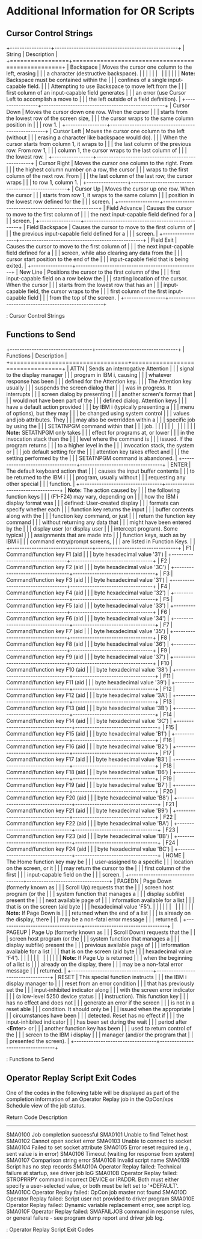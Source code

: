 # Additional Information for OR Scripts

## Cursor Control Strings

+-----------------+---------------------------------------------------+
| String          | Description                                       |
+=================+===================================================+
| Backspace       | Moves the cursor one column to the left, erasing  |
|                 | a character (destructive backspace).              |
|                 |                                                   |
|                 |                                                   |
|                 |                                                   |
|                 | **Note:** Backspace must be contained within the  |
|                 | confines of a single input-capable field.         |
|                 | Attempting to use Backspace to move left from the |
|                 | first column of an input-capable field generates  |
|                 | an error (use Cursor Left to accomplish a move to |
|                 | the left outside of a field definition).          |
+-----------------+---------------------------------------------------+
| Cursor Down     | Moves the cursor down one row. When the cursor    |
|                 | starts from the lowest row of the screen size,    |
|                 | the cursor wraps to the same column position in   |
|                 | row 1.                                            |
+-----------------+---------------------------------------------------+
| Cursor Left     | Moves the cursor one column to the left (without  |
|                 | erasing a character like backspace would do).     |
|                 | When the cursor starts from column 1, it wraps to |
|                 | the last column of the previous row. From row 1,  |
|                 | column 1, the cursor wraps to the last column of  |
|                 | the lowest row.                                   |
+-----------------+---------------------------------------------------+
| Cursor Right    | Moves the cursor one column to the right. From    |
|                 | the highest column number on a row, the cursor    |
|                 | wraps to the first column of the next row. From   |
|                 | the last column of the last row, the cursor wraps |
|                 | to row 1, column 1.                               |
+-----------------+---------------------------------------------------+
| Cursor Up       | Moves the cursor up one row. When the cursor      |
|                 | starts from row 1, it wraps to the same column    |
|                 | position in the lowest row defined for the        |
|                 | screen.                                           |
+-----------------+---------------------------------------------------+
| Field Advance   | Causes the cursor to move to the first column of  |
|                 | the next input-capable field defined for a        |
|                 | screen.                                           |
+-----------------+---------------------------------------------------+
| Field Backspace | Causes the cursor to move to the first column of  |
|                 | the previous input-capable field defined for a    |
|                 | screen.                                           |
+-----------------+---------------------------------------------------+
| Field Exit      | Causes the cursor to move to the first column of  |
|                 | the next input-capable field defined for a        |
|                 | screen, while also clearing any data from the     |
|                 | cursor start position to the end of the           |
|                 | input-capable field that is being exited.         |
+-----------------+---------------------------------------------------+
| New Line        | Positions the cursor to the first column of the   |
|                 | first input-capable field on a row below the      |
|                 | starting location of the cursor. When the cursor  |
|                 | starts from the lowest row that has an            |
|                 | input-capable field, the cursor wraps to the      |
|                 | first column of the first input-capable field     |
|                 | from the top of the screen.                       |
+-----------------+---------------------------------------------------+

: Cursor Control Strings

## Functions to Send

+----------------------------------+----------------------------------+
| Functions                        | Description                      |
+==================================+==================================+
| ATTN                             | Sends an interrogative Attention |
|                                  | signal to the display manager    |
|                                  | program in IBM i, causing        |
|                                  | whatever response has been       |
|                                  | defined for the Attention key.   |
|                                  | The Attention key usually        |
|                                  | suspends the screen dialog that  |
|                                  | was in progress. It interrupts   |
|                                  | screen dialog by presenting      |
|                                  | another screen\'s format that    |
|                                  | would not have been part of the  |
|                                  | defined dialog. Attention keys   |
|                                  | have a default action provided   |
|                                  | by IBM i (typically presenting a |
|                                  | menu of options), but they may   |
|                                  | be changed using system control  |
|                                  | values and job attributes. They  |
|                                  | may also be overridden within a  |
|                                  | specific job by using the        |
|                                  | SETATNPGM command within that    |
|                                  | job.                             |
|                                  |                                  |
|                                  |                                  |
|                                  |                                  |
|                                  | **Note:** SETATNPGM only takes   |
|                                  | effect for programs at, or lower |
|                                  | in the invocation stack than the |
|                                  | level where the command is       |
|                                  | issued. If the program returns   |
|                                  | to a higher level in the         |
|                                  | invocation stack, the system or  |
|                                  | job default setting for the      |
|                                  | attention key takes effect and   |
|                                  | the setting performed by the     |
|                                  | SETATNPGM command is abandoned.  |
+----------------------------------+----------------------------------+
| ENTER                            | The default keyboard action that |
|                                  | causes the input buffer contents |
|                                  | to be returned to the IBM i      |
|                                  | program, usually without         |
|                                  | requesting any other special     |
|                                  | function.                        |
+----------------------------------+----------------------------------+
| **Note:** The action caused by   |                                  |
| the following function keys      |                                  |
| (F1-F24) may vary, depending on  |                                  |
| how the IBM i display format was |                                  |
| defined: User-created display    |                                  |
| formats can specify whether each |                                  |
| function key returns the input   |                                  |
| buffer contents along with the   |                                  |
| function key command, or just    |                                  |
| return the function key command  |                                  |
| without returning any data that  |                                  |
| might have been entered by the   |                                  |
| display user (or display user    |                                  |
| intercept program). Some typical |                                  |
| assignments that are made into   |                                  |
| function keys, such as by IBM i  |                                  |
| command entry/prompt screens,    |                                  |
| are listed in Function Keys.     |                                  |
+----------------------------------+----------------------------------+
| F1                               | Command/function key F1 (aid     |
|                                  | byte hexadecimal value \'31\')   |
+----------------------------------+----------------------------------+
| F2                               | Command/function key F2 (aid     |
|                                  | byte hexadecimal value \'3C\')   |
+----------------------------------+----------------------------------+
| F3                               | Command/function key F3 (aid     |
|                                  | byte hexadecimal value \'31\')   |
+----------------------------------+----------------------------------+
| F4                               | Command/function key F4 (aid     |
|                                  | byte hexadecimal value \'32\')   |
+----------------------------------+----------------------------------+
| F5                               | Command/function key F5 (aid     |
|                                  | byte hexadecimal value \'33\')   |
+----------------------------------+----------------------------------+
| F6                               | Command/function key F6 (aid     |
|                                  | byte hexadecimal value \'34\')   |
+----------------------------------+----------------------------------+
| F7                               | Command/function key F7 (aid     |
|                                  | byte hexadecimal value \'35\')   |
+----------------------------------+----------------------------------+
| F8                               | Command/function key F8 (aid     |
|                                  | byte hexadecimal value \'36\')   |
+----------------------------------+----------------------------------+
| F9                               | Command/function key F9 (aid     |
|                                  | byte hexadecimal value \'37\')   |
+----------------------------------+----------------------------------+
| F10                              | Command/function key F10 (aid    |
|                                  | byte hexadecimal value \'38\')   |
+----------------------------------+----------------------------------+
| F11                              | Command/function key F11 (aid    |
|                                  | byte hexadecimal value \'39\')   |
+----------------------------------+----------------------------------+
| F12                              | Command/function key F12 (aid    |
|                                  | byte hexadecimal value \'3A\')   |
+----------------------------------+----------------------------------+
| F13                              | Command/function key F13 (aid    |
|                                  | byte hexadecimal value \'3B\')   |
+----------------------------------+----------------------------------+
| F14                              | Command/function key F14 (aid    |
|                                  | byte hexadecimal value \'3C\')   |
+----------------------------------+----------------------------------+
| F15                              | Command/function key F15 (aid    |
|                                  | byte hexadecimal value \'B1\')   |
+----------------------------------+----------------------------------+
| F16                              | Command/function key F16 (aid    |
|                                  | byte hexadecimal value \'B2\')   |
+----------------------------------+----------------------------------+
| F17                              | Command/function key F17 (aid    |
|                                  | byte hexadecimal value \'B3\')   |
+----------------------------------+----------------------------------+
| F18                              | Command/function key F18 (aid    |
|                                  | byte hexadecimal value \'B6\')   |
+----------------------------------+----------------------------------+
| F19                              | Command/function key F19 (aid    |
|                                  | byte hexadecimal value \'B7\')   |
+----------------------------------+----------------------------------+
| F20                              | Command/function key F20 (aid    |
|                                  | byte hexadecimal value \'B8\')   |
+----------------------------------+----------------------------------+
| F21                              | Command/function key F21 (aid    |
|                                  | byte hexadecimal value \'B9\')   |
+----------------------------------+----------------------------------+
| F22                              | Command/function key F22 (aid    |
|                                  | byte hexadecimal value \'BA\')   |
+----------------------------------+----------------------------------+
| F23                              | Command/function key F23 (aid    |
|                                  | byte hexadecimal value \'BB\')   |
+----------------------------------+----------------------------------+
| F24                              | Command/function key F24 (aid    |
|                                  | byte hexadecimal value \'BC\')   |
+----------------------------------+----------------------------------+
| HOME                             | The Home function key may be     |
|                                  | user-assigned to a specific      |
|                                  | location on the screen, or it    |
|                                  | may return the cursor to the     |
|                                  | first column of the first        |
|                                  | input-capable field on the       |
|                                  | screen.                          |
+----------------------------------+----------------------------------+
| PAGEDN                           | Page Down (formerly known as     |
|                                  | Scroll Up) requests that the     |
|                                  | screen host program (or the      |
|                                  | system function that manages a   |
|                                  | display subfile) present the     |
|                                  | next available page of           |
|                                  | information available for a list |
|                                  | that is on the screen (aid byte  |
|                                  | hexadecimal value \'F5\').       |
|                                  |                                  |
|                                  |                                  |
|                                  |                                  |
|                                  | **Note:** If Page Down is        |
|                                  | returned when the end of a list  |
|                                  | is already on the display, there |
|                                  | may be a non-fatal error message |
|                                  | returned.                        |
+----------------------------------+----------------------------------+
| PAGEUP                           | Page Up (formerly known as       |
|                                  | Scroll Down) requests that the   |
|                                  | screen host program (or the      |
|                                  | system function that manages a   |
|                                  | display subfile) present the     |
|                                  | previous available page of       |
|                                  | information available for a list |
|                                  | that is on the screen (aid byte  |
|                                  | hexadecimal value \'F4\').       |
|                                  |                                  |
|                                  |                                  |
|                                  |                                  |
|                                  | **Note:** If Page Up is returned |
|                                  | when the beginning of a list is  |
|                                  | already on the display, there    |
|                                  | may be a non-fatal error message |
|                                  | returned.                        |
+----------------------------------+----------------------------------+
| RESET                            | This special function instructs  |
|                                  | the IBM i display manager to     |
|                                  | reset from an error condition    |
|                                  | that has previously set the      |
|                                  | input-inhibited indicator along  |
|                                  | with the screen error indicator  |
|                                  | (a low-level 5250 device status  |
|                                  | instruction). This function key  |
|                                  | has no effect and does not       |
|                                  | generate an error if the screen  |
|                                  | is not in a reset able           |
|                                  | condition. It should only be     |
|                                  | issued when the appropriate      |
|                                  | circumstances have been          |
|                                  | detected. Reset has no effect if |
|                                  | the input-inhibited indicator    |
|                                  | has been set during the wait     |
|                                  | period after \<**Enter**\> or    |
|                                  | another function key has been    |
|                                  | used to return control of the    |
|                                  | screen to the IBM i display      |
|                                  | manager (and/or the program that |
|                                  | presented the screen).           |
+----------------------------------+----------------------------------+

: Functions to Send

## Operator Replay Script Exit Codes

One of the codes in the following table will be displayed as part of the
completion information of an Operator Replay job in the OpCon/xps
Schedule view of the job status.

  Return Code   Description
  ------------- ------------------------------------------------------------------------------------------------------------------------------------------------------------------
  SMA0100       Job completion successful
  SMA0101       Unable to find Telnet host
  SMA0102       Cannot open socket error
  SMA0103       Unable to connect to socket
  SMA0104       Failed to set socket attribute
  SMA0105       Error reset required (e.g., sent value is in error)
  SMA0106       Timeout (waiting for response from system)
  SMA0107       Comparison string error
  SMA0108       Invalid script name
  SMA0109       Script has no step records
  SMA010A       Operator Replay failed: Technical failure at startup, see driver job loG
  SMA010B       Operator Replay failed: STROPRRPY command incorrect DEVICE or IPADDR. Both must either specify a user-selected value, or both must be left set to \'\*DEFAULT\'.
  SMA010C       Operator Replay failed: OpCon job master not found
  SMA010D       Operator Replay failed: Script user not provided to driver program
  SMA010E       Operator Replay failed: Dynamic variable replacement error, see script log.
  SMA010F       Operator Replay failed: SMAFAILJOB command in response rules, or general failure - see program dump report and driver job log.

  : Operator Replay Script Exit Codes
